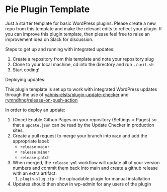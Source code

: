 # Pie Plugin Template
Just a starter template for basic WordPress plugins. Please create a new repo from this template and make the relevant edits to reflect your plugin. If you can improve this plugin template, then please feel free to raise an improvement idea on Slack for discussion.

Steps to get up and running with integrated updates:

1. Create a repository from this template and note your repository slug
1. Clone to your local machine, cd into the directory and run `./init.sh`
1. Start coding!

Deploying updates:

This plugin template is set up to work with integrated WordPress updates through the use of
[yahnis-elsts/plugin-update-checker](https://github.com/YahnisElsts/plugin-update-checker) and 
[rymndhng/release-on-push-action](https://github.com/rymndhng/release-on-push-action)

In order to deploy an update:

1. (Once) Enable Github Pages on your repository (Settings > Pages) so that a `update.json` can be read by the Update Checker in production sites.
1. Create a pull request to merge your branch into `main` and add the appropriate label:
    * `release:major`
    * `release:minor`
    * `release:patch`
1. When merged, the `release.yml` workflow will update all of your version numbers and commit them back into main and create a github release with an extra artifact:
    1. `plugin-slug.zip` - the uploadable plugin for manual installation
1. Updates should then show in wp-admin for any users of the plugin

